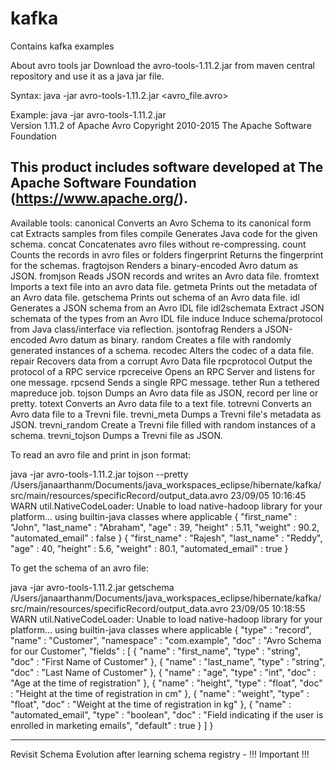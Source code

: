 # kafka
Contains kafka examples



About avro tools jar
Download the avro-tools-1.11.2.jar from maven central repository and use it as a java jar file.

Syntax:
java -jar avro-tools-1.11.2.jar <options> <avro_file.avro>

Example:
java -jar avro-tools-1.11.2.jar   
Version 1.11.2 of Apache Avro
Copyright 2010-2015 The Apache Software Foundation

This product includes software developed at
The Apache Software Foundation (https://www.apache.org/).
----------------
Available tools:
    canonical  Converts an Avro Schema to its canonical form
          cat  Extracts samples from files
      compile  Generates Java code for the given schema.
       concat  Concatenates avro files without re-compressing.
        count  Counts the records in avro files or folders
  fingerprint  Returns the fingerprint for the schemas.
   fragtojson  Renders a binary-encoded Avro datum as JSON.
     fromjson  Reads JSON records and writes an Avro data file.
     fromtext  Imports a text file into an avro data file.
      getmeta  Prints out the metadata of an Avro data file.
    getschema  Prints out schema of an Avro data file.
          idl  Generates a JSON schema from an Avro IDL file
 idl2schemata  Extract JSON schemata of the types from an Avro IDL file
       induce  Induce schema/protocol from Java class/interface via reflection.
   jsontofrag  Renders a JSON-encoded Avro datum as binary.
       random  Creates a file with randomly generated instances of a schema.
      recodec  Alters the codec of a data file.
       repair  Recovers data from a corrupt Avro Data file
  rpcprotocol  Output the protocol of a RPC service
   rpcreceive  Opens an RPC Server and listens for one message.
      rpcsend  Sends a single RPC message.
       tether  Run a tethered mapreduce job.
       tojson  Dumps an Avro data file as JSON, record per line or pretty.
       totext  Converts an Avro data file to a text file.
     totrevni  Converts an Avro data file to a Trevni file.
  trevni_meta  Dumps a Trevni file's metadata as JSON.
trevni_random  Create a Trevni file filled with random instances of a schema.
trevni_tojson  Dumps a Trevni file as JSON.


To read an avro file and print in json format:

java -jar avro-tools-1.11.2.jar tojson --pretty /Users/janaarthanm/Documents/java_workspaces_eclipse/hibernate/kafka/src/main/resources/specificRecord/output_data.avro
23/09/05 10:16:45 WARN util.NativeCodeLoader: Unable to load native-hadoop library for your platform... using builtin-java classes where applicable
{
  "first_name" : "John",
  "last_name" : "Abraham",
  "age" : 39,
  "height" : 5.11,
  "weight" : 90.2,
  "automated_email" : false
}
{
  "first_name" : "Rajesh",
  "last_name" : "Reddy",
  "age" : 40,
  "height" : 5.6,
  "weight" : 80.1,
  "automated_email" : true
}


To get the schema of an avro file:

java -jar avro-tools-1.11.2.jar getschema /Users/janaarthanm/Documents/java_workspaces_eclipse/hibernate/kafka/src/main/resources/specificRecord/output_data.avro
23/09/05 10:18:55 WARN util.NativeCodeLoader: Unable to load native-hadoop library for your platform... using builtin-java classes where applicable
{
  "type" : "record",
  "name" : "Customer",
  "namespace" : "com.example",
  "doc" : "Avro Schema for our Customer",
  "fields" : [ {
    "name" : "first_name",
    "type" : "string",
    "doc" : "First Name of Customer"
  }, {
    "name" : "last_name",
    "type" : "string",
    "doc" : "Last Name of Customer"
  }, {
    "name" : "age",
    "type" : "int",
    "doc" : "Age at the time of registration"
  }, {
    "name" : "height",
    "type" : "float",
    "doc" : "Height at the time of registration in cm"
  }, {
    "name" : "weight",
    "type" : "float",
    "doc" : "Weight at the time of registration in kg"
  }, {
    "name" : "automated_email",
    "type" : "boolean",
    "doc" : "Field indicating if the user is enrolled in marketing emails",
    "default" : true
  } ]
}

------------------------------------------------------------------------------------------------------------
Revisit Schema Evolution after learning schema registry - !!! Important !!!

